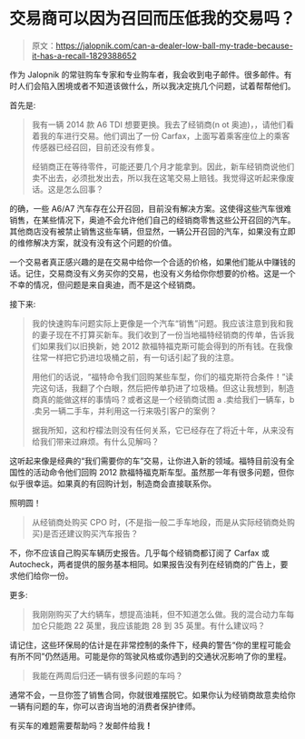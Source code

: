 # 交易商可以因为召回而压低我的交易吗？

> 原文：<https://jalopnik.com/can-a-dealer-low-ball-my-trade-because-it-has-a-recall-1829388652>

作为 Jalopnik 的常驻购车专家和专业购车者，我会收到电子邮件。很多邮件。有时人们会陷入困境或者不知道该做什么，所以我决定挑几个问题，试着帮帮他们。



首先是:

> 我有一辆 2014 款 A6 TDI 想要更换。我去了经销商(n ot 奥迪)，，请他们看着我的车进行交易。他们调出了一份 Carfax，上面写着乘客座位上的乘客传感器已经召回，目前还没有修复。
> 
> 经销商正在等待零件，可能还要几个月才能拿到。因此，新车经销商说他们卖不出去，必须批发出去，所以我在这笔交易上赔钱。我觉得这听起来像废话。这是怎么回事？

的确，一些 A6/A7 汽车存在公开召回，目前没有解决方案。这使得这些汽车很难销售，在某些情况下，奥迪不会允许他们自己的经销商零售这些公开召回的汽车。其他商店没有被禁止销售这些车辆，但显然，一辆公开召回的汽车，如果没有立即的维修解决方案，就没有没有这个问题的价值。

一个交易者真正感兴趣的是在交易中给你一个合适的价格，如果他们能从中赚钱的话。记住，交易商没有义务买你的交易，也没有义务给你你想要的价格。这是一个不幸的情况，但问题是来自奥迪，而不是这个经销商。

接下来:

> 我的快速购车问题实际上更像是一个汽车“销售”问题。我应该注意到我和我的妻子现在不打算买新车。我们收到了一份当地福特经销商的传单，告诉我们如果我们以旧换新，她 2012 款福特福克斯可能会得到的所有钱。在我像往常一样把它扔进垃圾桶之前，有一句话引起了我的注意。
> 
> 用他们的话说，“福特命令我们回购某些车型，你们的福克斯符合条件！”读完这句话，我翻了个白眼，然后把传单扔进了垃圾桶。但这让我想到，制造商真的能做这样的事情吗？或者这是一个经销商试图 a .卖给我们一辆车，b .卖另一辆二手车，并利用这一行来吸引客户的案例？
> 
> 据我所知，这和柠檬法则没有任何关系，它已经存在了将近十年，从来没有给我们带来过麻烦。有什么见解吗？

这听起来像是经典的“我们需要你的车”交易，让你进入新的领域。福特目前没有全国性的活动命令他们回购 2012 款福特福克斯车型。虽然那一年有很多问题，但你似乎很幸运。如果真的有回购计划，制造商会直接联系你。

照明圆！

> 从经销商处购买 CPO 时，(不是指一般二手车地段，而是从实际经销商处购买)是否还建议购买汽车报告？

不，你不应该自己购买车辆历史报告。几乎每个经销商都订阅了 Carfax 或 Autocheck，两者提供的服务基本相同。如果报告没有列在经销商的广告上，要求他们给你一份。

更多:

> 我刚刚购买了大约辆车，想提高油耗，但不知道怎么做。我的混合动力车每加仑只能跑 22 英里，我应该能跑 28 到 35 英里。有什么建议吗？

请记住，这些环保局的估计是在非常控制的条件下，经典的警告“你的里程可能会有所不同”仍然适用。可能是你的驾驶风格或你遇到的交通状况影响了你的里程。

> 我能在两周后归还一辆有很多问题的车吗？

通常不会，一旦你签了销售合同，你就很难摆脱它。如果你认为经销商故意卖给你一辆有问题的车，你可以咨询当地的消费者保护律师。

有买车的难题需要帮助吗？发邮件给我[](mailto:tom@jalopnik.com)**！**